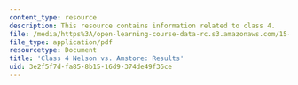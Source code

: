 ```yaml
---
content_type: resource
description: This resource contains information related to class 4.
file: /media/https%3A/open-learning-course-data-rc.s3.amazonaws.com/15-067-competitive-decision-making-and-negotiation-spring-2011/3e2f5f7dfa858b1516d9374de49f36ce_MIT15_067S11_Cl4_Nel_Am_RE.pdf
file_type: application/pdf
resourcetype: Document
title: 'Class 4 Nelson vs. Amstore: Results'
uid: 3e2f5f7d-fa85-8b15-16d9-374de49f36ce
---
```

